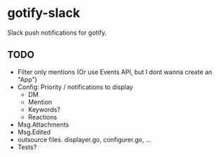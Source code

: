 # gotify-slack

Slack push notifications for gotify.

## TODO

- Filter only mentions (Or use Events API, but I dont wanna create an "App")
- Config: Priority / notifications to display
  - DM
  - Mention
  - Keywords?
  - Reactions
- Msg.Attachments
- Msg.Edited
- outsource files. displayer.go, configurer.go, ...
- Tests?

